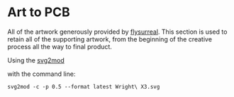 # Art to PCB

All of the artwork generously provided by [flysurreal](https://www.flysurreal.com/). This section is used to retain all of the supporting artwork, from the beginning of the creative process all the way to final product.

Using the [svg2mod](https://github.com/svg2mod/svg2mod)

with the command line:

```
svg2mod -c -p 0.5 --format latest Wright\ X3.svg
```
